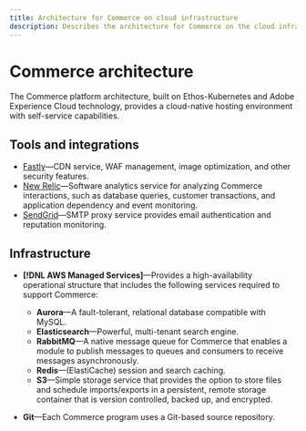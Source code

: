 ```yaml
---
title: Architecture for Commerce on cloud infrastructure
description: Describes the architecture for Commerce on the cloud infrastructure.
---
```


# Commerce architecture

The Commerce platform architecture, built on Ethos-Kubernetes and Adobe Experience Cloud technology, provides a cloud-native hosting environment with self-service capabilities.

## Tools and integrations

- [Fastly][]—CDN service, WAF management, image optimization, and other security features.
- [New Relic][]—Software analytics service for analyzing Commerce interactions, such as database queries, customer transactions, and application dependency and event monitoring.
- [SendGrid][]—SMTP proxy service provides email authentication and reputation monitoring.

## Infrastructure

- **[!DNL AWS Managed Services]**—Provides a high-availability operational structure that includes the following services required to support Commerce:

    - **Aurora**—A fault-tolerant, relational database compatible with MySQL.
    - **Elasticsearch**—Powerful, multi-tenant search engine.
    - **RabbitMQ**—A native message queue for Commerce that enables a module to publish messages to queues and consumers to receive messages asynchronously.
    - **Redis**—(ElastiCache) session and search caching.
    - **S3**—Simple storage service that provides the option to store files and schedule imports/exports in a persistent, remote storage container that is version controlled, backed up, and encrypted.

- **Git**—Each Commerce program uses a Git-based source repository.

<!-- link definitions -->

[Fastly]: https://www.fastly.com
[New Relic]: https://newrelic.com
[SendGrid]: https://sendgrid.com
